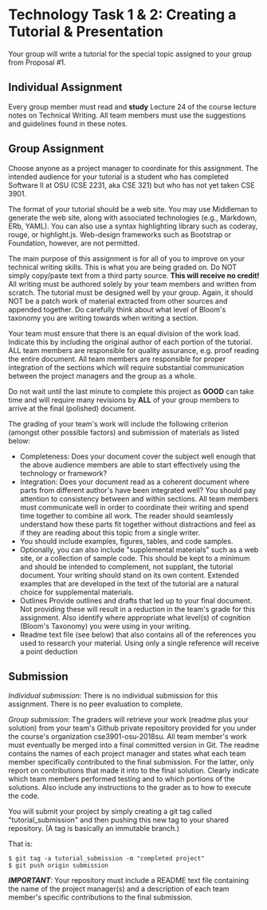 # Technology Task 1 & 2: Creating a Tutorial & Presentation

Your group will write a tutorial for the special topic assigned to your group from Proposal #1.

## Individual Assignment

Every group member must read and **study** Lecture 24 of the course lecture notes on Technical Writing. All team members must use the suggestions and guidelines found in these notes.

## Group Assignment

Choose anyone as a project manager to coordinate for this assignment. The intended audience for your tutorial is a student who has completed Software II at OSU (CSE 2231, aka CSE 321) but who has not yet taken CSE 3901.

The format of your tutorial should be a web site. You may use Middleman to generate the web site, along with associated technologies (e.g., Markdown, ERb, YAML). You can also use a syntax highlighting library such as coderay, rouge, or highlight.js. Web-design frameworks such as Bootstrap or Foundation, however, are not permitted.

The main purpose of this assignment is for all of you to improve on your technical writing skills. This is what you are being graded on. Do NOT simply copy/paste text from a third party source. **This will receive no credit!** All writing must be authored solely by your team members and written from scratch. The tutorial must be designed well by your group. Again, it should NOT be a patch work of material extracted from other sources and appended together. Do carefully think about what level of Bloom's taxonomy you are writing towards when writing a section.

Your team must ensure that there is an equal division of the work load. Indicate this by including the original author of each portion of the tutorial. ALL team members are responsible for quality assurance, e.g. proof reading the entire document. All team members are responsible for proper integration of the sections which will require substantial communication between the project managers and the group as a whole.

Do not wait until the last minute to complete this project as **GOOD** can take time and will require many revisions by **ALL** of your group members to arrive at the final (polished) document.

The grading of your team's work will include the following criterion (amongst other possible factors) and submission of materials as listed below:

* Completeness: Does your document cover the subject well enough that the above audience members are able to start effectively using the technology or framework?
* Integration: Does your document read as a coherent document where parts from different author's have been integrated well? You should pay attention to consistency between and within sections. All team members must communicate well in order to coordinate their writing and spend time together to combine all work. The reader should seamlessly understand how these parts fit together without distractions and feel as if they are reading about this topic from a single writer.
* You should include examples, figures, tables, and code samples.
* Optionally, you can also include "supplemental materials" such as a web site, or a collection of sample code. This should be kept to a minimum and should be intended to complement, not supplant, the tutorial document. Your writing should stand on its own content. Extended examples that are developed in the text of the tutorial are a natural choice for supplemental materials.
* Outlines Provide outlines and drafts that led up to your final document. Not providing these will result in a reduction in the team's grade for this assignment. Also identify where appropriate what level(s) of cognition (Bloom's Taxonomy) you were using in your writing.
* Readme text file (see below) that also contains all of the references you used to research your material. Using only a single reference will receive a point deduction

## Submission
<p><em>Individual submission</em>: There is no individual submission for this assignment. There is no peer evaluation to complete.</p>

<p><em>Group submission</em>: The graders will retrieve your work (readme plus your solution) from your team's Github private repository provided for you under the course's organization cse3901-osu-2018su. All team member's work must eventually be merged into a final committed version in Git. The readme contains the names of each project manager and states what each team member specifically contributed to the final submission. For the latter, only report on contributions that made it into to the final solution. Clearly indicate which team members performed testing and to which portions of the solutions. Also include any instructions to the grader as to how to execute the code.</p>

You will submit your project by simply creating a git tag called "tutorial_submission" and then pushing this new tag to your shared repository. (A tag is basically an immutable branch.)

That is:

<pre><code>$ git tag -a tutorial_submission -m "completed project"
$ git push origin submission</code></pre>

<p><strong><em>IMPORTANT</em></strong>: Your repository must include a README text file containing the name of the project manager(s) and a description of each team member's specific contributions to the final submission.</p>

